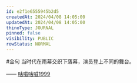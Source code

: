 ```yaml
---
id: e2f1e6555945b2d5
createdAt: 2024/04/08 14:05:00
updatedAt: 2024/04/08 14:05:00
thinoType: JOURNAL
pinned: false
visibility: PUBLIC
rowStatus: NORMAL
---
```

#金句 当时代在雨幕交织下落幕，演员登上不同的舞台。

—— [咕嗞咕嗞1999](https://weibo.com/7821559060/O8DueqJj2)